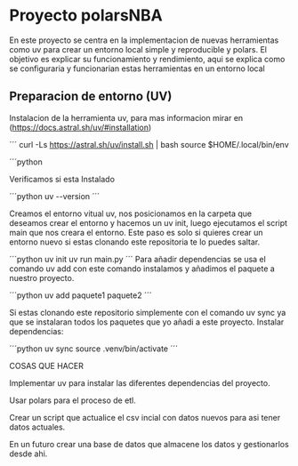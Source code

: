 # Proyecto polarsNBA

En este proyecto se centra en la implementacion de nuevas herramientas como uv para crear un entorno local simple y reproducible y polars. El objetivo es explicar su funcionamiento y rendimiento, aqui se explica como se configuraria y funcionarian estas herramientas en un entorno local

## Preparacion de entorno (UV)

Instalacion de la herramienta uv, para mas informacion mirar en (https://docs.astral.sh/uv/#installation)

´´´
curl -Ls https://astral.sh/uv/install.sh | bash
source $HOME/.local/bin/env

´´´python

Verificamos si esta Instalado

´´´python
uv --version
´´´

Creamos el entorno vitual uv, nos posicionamos en la carpeta que deseamos crear el entorno y hacemos un uv init, luego ejecutamos el script main que nos creara el entorno. Este paso es solo si quieres crear un entorno nuevo si estas clonando este repositoria te lo puedes saltar.

´´´python
uv init
uv run main.py
´´´
Para añadir dependencias se usa el comando uv add con este comando instalamos y añadimos el paquete a nuestro proyecto.

´´´python
uv add paquete1 paquete2
´´´

Si estas clonando este repositorio simplemente con el comando uv sync ya que se instalaran todos los paquetes que yo añadi a este proyecto. Instalar dependencias: 

´´´python
uv sync
source .venv/bin/activate
´´´

COSAS QUE HACER 

Implementar uv para instalar las diferentes dependencias del proyecto.

Usar polars para el proceso de etl.

Crear un script que actualice el csv incial con datos nuevos para asi tener datos actuales.

En un futuro crear una base de datos que almacene los datos y gestionarlos desde ahi.